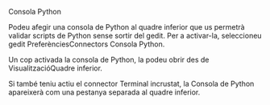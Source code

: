 <!--
Translators:
Jaume Jorba <jaume.jorba@gmail.com>, 2019
Jordi Mas <jmas@softcatala.org>, 2019

Translator credits:
Jaume Jorba <jaume.jorba@gmail.com>, 2019
Jordi Mas <jmas@softcatala.org>, 2019-2020
Miquel-Àngel Burgos i Fradeja <miquel.angel.burgos@gmail.com>, 2020
-->

Consola Python

Podeu afegir una consola de Python al quadre inferior que us permetrà validar scripts de Python sense sortir del <app>gedit</app>. Per a activar-la, seleccioneu <guiseq><gui style="menu">gedit</gui> <gui style="menuitem">Preferències</gui><gui>Connectors</gui> <gui>Consola Python</gui></guiseq>.

Un cop activada la consola de Python, la podeu obrir des de <guiseq><gui>Visualització</gui><gui>Quadre inferior</gui></guiseq>.

Si també teniu actiu el connector <gui>Terminal incrustat</gui>, la <gui>Consola de Python</gui> apareixerà com una pestanya separada al quadre inferior.
